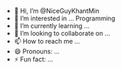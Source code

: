 - 👋 Hi, I’m @NiceGuyKhantMin
- 👀 I’m interested in ... Programming 
- 🌱 I’m currently learning ...
- 💞️ I’m looking to collaborate on ...
- 📫 How to reach me ...
- 😄 Pronouns: ...
- ⚡ Fun fact: ...
 
<!---
NiceGuyKhantMin/NiceGuyKhantMin is a ✨ special ✨ repository because its `README.md` (this file) appears on your GitHub profile.
You can click the Preview link to take a look at your changes.
--->
